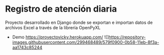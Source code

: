 # Registro de atención diaria
Proyecto desarrollado en Django donde se exportan e importan datos de archivos Excel a través de la librería OpenPyXL
- Demo https://proyectovicky.herokuapp.com/
![]https://repository-images.githubusercontent.com/299468489/579f0900-0b58-11eb-8f3a-aa1743c85244

